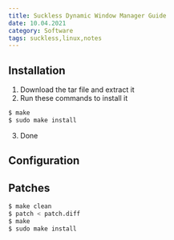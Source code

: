 ```yaml
---
title: Suckless Dynamic Window Manager Guide
date: 10.04.2021
category: Software
tags: suckless,linux,notes
---
```


## Installation

1. Download the tar file and extract it
2. Run these commands to install it

```bash
$ make
$ sudo make install
```

3. Done

## Configuration

## Patches

```bash
$ make clean
$ patch < patch.diff
$ make
$ sudo make install
```

